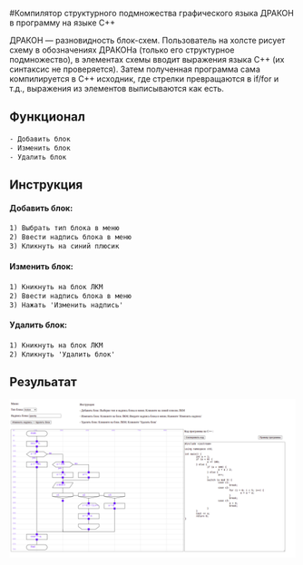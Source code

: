 #Компилятор структурного подмножества графического языка ДРАКОН в программу на языке С++

ДРАКОН — разновидность блок-схем. Пользователь на холсте рисует схему в обозначениях ДРАКОНа
(только его структурное подмножество), в элементах схемы вводит выражения языка С++ 
(их синтаксис не проверяется). Затем полученная программа сама компилируется в С++ исходник,
где стрелки превращаются в if/for и т.д., выражения из элементов выписываются как есть.

## Функционал
    - Добавить блок
    - Изменить блок
    - Удалить блок

## Инструкция
#### Добавить блок:
    1) Выбрать тип блока в меню
    2) Ввести надпись блока в меню
    3) Кликнуть на синий плюсик

#### Изменить блок:
    1) Кникнуть на блок ЛКМ
    2) Ввести надпись блока в меню
    3) Нажать 'Изменить надпись'

#### Удалить блок:
    1) Кникнуть на блок ЛКМ
    2) Кликнуть 'Удалить блок'

## Резульатат
![img.png](img.png)